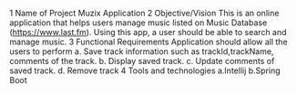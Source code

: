 1 Name of Project Muzix Application
2 Objective/Vision
 This is an online application that helps users manage music listed on Music Database (https://www.last.fm).
 Using this app, a user should be able to search and manage music.
3 Functional Requirements
Application should allow all the users to perform
 a. Save track information such as trackId,trackName, comments of the track.
 b. Display saved track.
 c. Update comments of saved track.
 d. Remove track
4 Tools and technologies
 a.Intellij
 b.Spring Boot
